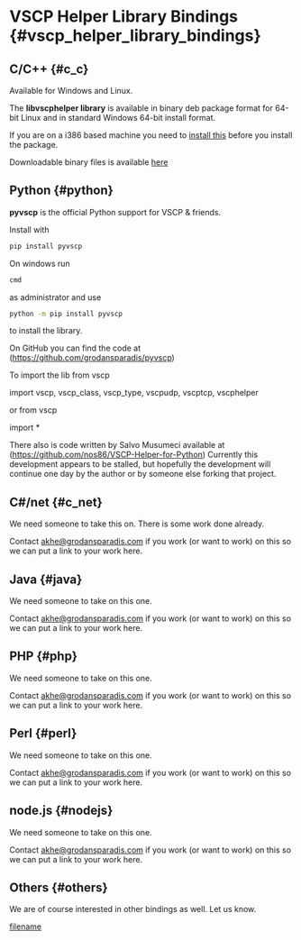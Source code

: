 # VSCP Helper Library Bindings {#vscp_helper_library_bindings}

## C/C++ {#c_c}

Available for Windows and Linux.

The **libvscphelper library** is available in binary deb package format for 64-bit Linux and in standard Windows 64-bit install format.

 If you are on a i386 based machine you need to [install this](https://debian.pkgs.org/9/debian-main-i386/libwxbase3.0-0v5_3.0.2+dfsg-4_i386.deb.html) before you install the package.

 Downloadable binary files is available [here](https://www.vscp.org/downloads/vscphelper)

## Python {#python}

**pyvscp** is the official Python support for VSCP & friends. 

Install with

```bash
pip install pyvscp
```

On windows run 

```bash
cmd
```

as administrator and use

```bash
python -m pip install pyvscp
```

to install the library.

On GitHub you can find the code at (https://github.com/grodansparadis/pyvscp)

To import the lib from vscp 

import vscp, vscp_class, vscp_type, vscpudp, vscptcp, vscphelper 

or from vscp 

import *

There also is code written by Salvo Musumeci available at (https://github.com/nos86/VSCP-Helper-for-Python) Currently this development appears to be stalled, but hopefully the development will continue one day by the author or by someone else forking that project.

## C\#/net {#c_net}

 We need someone to take this on. There is some work done already.

 Contact [akhe@grodansparadis.com](mailto:akhe@grodansparadis.com) if you work (or want to work) on this so we can put a link to your work here.

## Java {#java}

 We need someone to take on this one.

 Contact [akhe@grodansparadis.com](mailto:akhe@grodansparadis.com) if you work \(or want to work\) on this so we can put a link to your work here.

## PHP {#php}

 We need someone to take on this one.

 Contact [akhe@grodansparadis.com](mailto:akhe@grodansparadis.com) if you work \(or want to work\) on this so we can put a link to your work here.

## Perl {#perl}

 We need someone to take on this one.

 Contact [akhe@grodansparadis.com](mailto:akhe@grodansparadis.com) if you work \(or want to work\) on this so we can  put a link to your work here.

## node.js {#nodejs}

 We need someone to take on this one.

 Contact [akhe@grodansparadis.com](mailto:akhe@grodansparadis.com) if you work \(or want to work\) on this so we can put a link to your work here.

## Others {#others}

We are of course interested in other bindings as well. Let us know.




[filename](./bottom_copyright.md ':include')